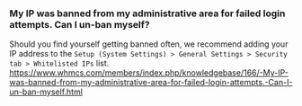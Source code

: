 ### My IP was banned from my administrative area for failed login attempts. Can I un-ban myself?
Should you find yourself getting banned often, we recommend adding your IP address to the `Setup (System Settings) > General Settings > Security tab > Whitelisted IPs` list.   
https://www.whmcs.com/members/index.php/knowledgebase/166/-My-IP-was-banned-from-my-administrative-area-for-failed-login-attempts.-Can-I-un-ban-myself.html

